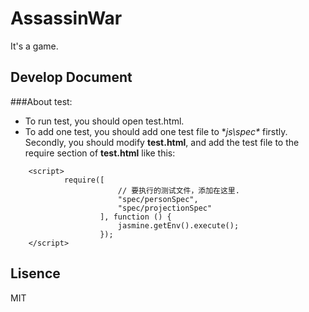AssassinWar
=============================
It's a game.

Develop Document
-----------------------------
###About test:
* To run test, you should open test.html.
* To add one test, you should add one test file to **js\spec\** firstly. Secondly, you should modify **test.html**, and add the test file to the require section of **test.html** like this:
```    
    <script>
            require([
                        // 要执行的测试文件，添加在这里.
                        "spec/personSpec",
                        "spec/projectionSpec"
                    ], function () {
                        jasmine.getEnv().execute();
                    });
    </script>
```

Lisence
-----------------------------
MIT
